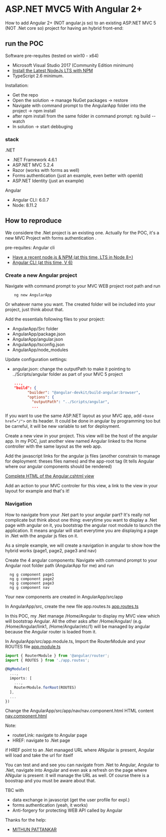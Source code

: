 # ASP.NET MVC5 With Angular 2+

How to add Angular 2+ (NOT angular.js so) to an existing ASP.NET MVC 5 (NOT .Net core so) project for having an hybrid front-end:

## run the POC

Software pre-requites (tested on win10 - x64)
- Microsoft Visual Studio 2017 (Community Edition minimum)
- [Install the Latest NodeJs LTS with NPM](https://nodejs.org/en/)
- TypeScript 2.6 minimum.

Installation:
- Get the repo
- Open the solution -> manage NuGet packages -> restore
- Navigate with command prompt to the AngularApp folder into the project -> npm install
- after npm install from the same folder in command prompt: ng build --watch
- In solution -> start debbuging

### stack

.NET
- .NET Framework 4.6.1
- ASP.NET MVC 5.2.4
- Razor (works with forms as well)
- Forms authentication (just an example, even better with openId)
- ASP.NET Identity (just an example)

Angular
- Angular CLI: 6.0.7
- Node: 8.11.2

## How to reproduce

We considere the .Net project is an existing one. Actually for the POC, it's a new MVC Project with forms authentication .

pre-requites: Angular cli
- [Have a recent node.js & NPM (at this time, LTS in Node 8+)](https://nodejs.org/en/download/)
- [Angular CLI (at this time, V 6)](https://github.com/angular/angular-cli/wiki)

### Create a new Angular project

Navigate with command prompt to your MVC WEB project root path and run
```
	ng new AngularApp
```

Or whatever name you want. The created folder will be included into your project, just think about that.

Add the essentials following files to your project:
- AngularApp/Src folder
- AngularApp/package.json
- AngularApp/angular.json
- AngularApp/tsconfig.json
- AngularApp/node_modules

Update configuration settings:

- angular.json: change the outputPath to make it pointing to ../Scripts/angular folder as part of your MVC 5 project

````json
	...,
	"build": {
          "builder": "@angular-devkit/build-angular:browser",
          "options": {
            "outputPath": "../Scripts/angular",
			...
````

 If you want to use the same ASP.NET layout as your MVC app, add `<base href="/">` on its header.
 It could be done in angular by programming too but be carreful, it will be new variable to set for deployment.

 Create a new view in your project. This view will be the host of the angular app.
 In my POC, just another view named Angular linked to the Home controller with the same layout as the web app.

 Add the javascript links for the angular js files (another constrain to manage for deployment: theses files names)
 and the app-root tag (It tells Angular where our angular components should be rendered)

 [Complete HTML of the Angular.cshtml view](./AspNetMVC5Angular5/Views/Home/Angular.cshtml)

Add an action to your MVC controler for this view, a link to the view in your layout for example and that's it!

### Navigation

How to navigate from your .Net part to your angular part? It's really not complicate but think about one thing:
everytime you want to display a .Net page with angular on it, you bootstrap the angular root module to launch the application.
It means angular will start everytime you are displaying a page in .Net with the angular js files on it.

As a simple example, we will create a navigation in angular to show how the hybrid works (page1, page2, page3 and nav)

Create the 4 angular components: Navigate with command prompt to your Angular root folder path (AngularApp for me) and run
````
  ng g component page1
  ng g component page2
  ng g component page3
  ng g component nav
````
Your new components are created in AngularApp/src/app

In AngularApp/src, create the new file app.routes.ts
[app.routes.ts](./AspNetMVC5Angular5/AngularApp/src/app/app.routes.ts)

In this POC, my .Net manage /Home/Angular to display my MVC view which will bootstrap Angular.
All the other asks after /Home/Angular/ (e.g. /Home/Angular/link1, /Home/Angular/etc/1)
will be managed by angular because the Angular router is loaded from it.

In AngularApp/src/app.module.ts, Import the RouterModule and your ROUTES file
[app.module.ts](./AspNetMVC5Angular5/AngularApp/src/app/app.module.ts)

````typescript
import { RouterModule } from '@angular/router';
import { ROUTES } from './app.routes';

@NgModule({
  ...,
  imports: [
    ...,
    RouterModule.forRoot(ROUTES)
  ],
  ...
})
````

Change the AngularApp/src/app/nav/nav.component.html HTML content
[nav.component.html](./AspNetMVC5Angular5/AngularApp/src/app/nav/nav.component.html)

Note:
- routerLink: navigate to Angular page
- HREF: navigate to .Net page

if HREF point to an .Net managed URL where ANgular is present, Angular will load and take the url for itself

You can test and and see you can navigate from .Net to Angular, Angular to .Net, navigate into Angular and even ask a refresh on the page where ANgular is present: it will manage the URL as well. Of course there is a boostrap and you must be aware about that.

TBC with
- data exchange in javascript (get the user profile for expl.)
- forms authentication (yeah, it works)
- Anti-forgery for protecting WEB API called by Angular


Thanks for the help:
- [MITHUN PATTANKAR](http://www.mithunvp.com/angular-asp-net-mvc-5-angular-cli-visual-studio-2017/)

